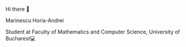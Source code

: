 Hi there 👋

Marinescu Horia-Andrei
  
   Student at Faculty of Mathematics and Computer Science, University of Bucharest💻 

